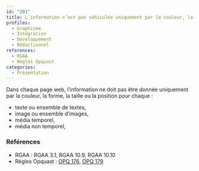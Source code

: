 ```yaml
---
id: "201"
title: L’information n’est pas véhiculée uniquement par la couleur, la forme, la taille ou la position d’un contenu.
profiles:
  - Graphisme
  - Intégration
  - Développement
  - Rédactionnel
references:
  - RGAA
  - Règles Opquast
categories:
  - Présentation
---
```


Dans chaque page web, l’information ne doit pas être donnée uniquement par la couleur, la forme, la taille ou la position pour chaque :
* texte ou ensemble de textes,
* image ou ensemble d’images,
* média temporel,
* média non temporel,


### Références

*   RGAA : RGAA 3.1, RGAA 10.9, RGAA 10.10
*   Règles Opquast : [OPQ 176](https://checklists.opquast.com/fr/assurance-qualite-web/linformation-nest-pas-vehiculee-uniquement-par-la-couleur), [OPQ 179](https://checklists.opquast.com/fr/assurance-qualite-web/un-contenu-nest-pas-designe-uniquement-par-sa-forme-ou-par-sa-position-a-lecran)
